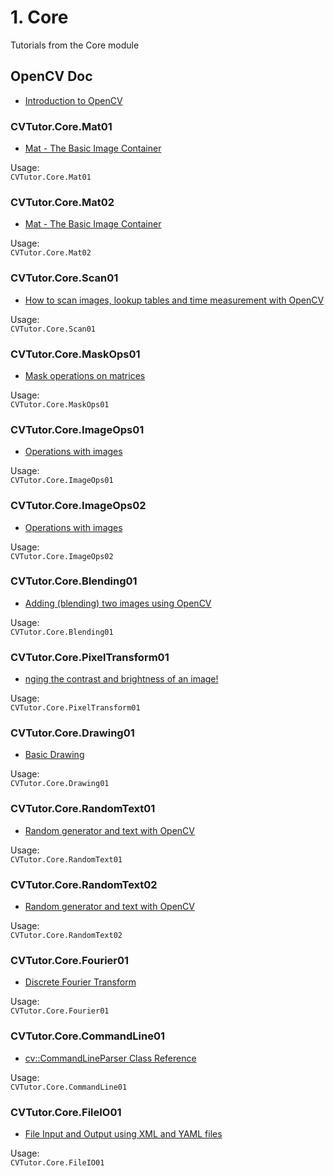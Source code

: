 # 1. Core
Tutorials from the Core module


## OpenCV Doc

* [Introduction to OpenCV](http://docs.opencv.org/3.1.0/de/d7a/tutorial_table_of_content_core.html)


### CVTutor.Core.Mat01

* [Mat - The Basic Image Container](http://docs.opencv.org/3.1.0/d6/d6d/tutorial_mat_the_basic_image_container.html)

Usage:    
    `CVTutor.Core.Mat01`


### CVTutor.Core.Mat02

* [Mat - The Basic Image Container](http://docs.opencv.org/3.1.0/d6/d6d/tutorial_mat_the_basic_image_container.html)

Usage:    
    `CVTutor.Core.Mat02`


### CVTutor.Core.Scan01

* [How to scan images, lookup tables and time measurement with OpenCV](http://docs.opencv.org/3.1.0/db/da5/tutorial_how_to_scan_images.html)

Usage:    
    `CVTutor.Core.Scan01`


### CVTutor.Core.MaskOps01

* [Mask operations on matrices](http://docs.opencv.org/3.1.0/d7/d37/tutorial_mat_mask_operations.html)

Usage:    
    `CVTutor.Core.MaskOps01`


### CVTutor.Core.ImageOps01

* [Operations with images](http://docs.opencv.org/3.1.0/d5/d98/tutorial_mat_operations.html)

Usage:    
    `CVTutor.Core.ImageOps01`


### CVTutor.Core.ImageOps02

* [Operations with images](http://docs.opencv.org/3.1.0/d5/d98/tutorial_mat_operations.html)

Usage:    
    `CVTutor.Core.ImageOps02`


### CVTutor.Core.Blending01

* [Adding (blending) two images using OpenCV](http://docs.opencv.org/3.1.0/d5/dc4/tutorial_adding_images.html)

Usage:    
    `CVTutor.Core.Blending01`


### CVTutor.Core.PixelTransform01

* [nging the contrast and brightness of an image!](http://docs.opencv.org/3.1.0/d3/dc1/tutorial_basic_linear_transform.html)

Usage:    
    `CVTutor.Core.PixelTransform01`


### CVTutor.Core.Drawing01

* [Basic Drawing](http://docs.opencv.org/3.1.0/d3/d96/tutorial_basic_geometric_drawing.html)

Usage:    
    `CVTutor.Core.Drawing01`


### CVTutor.Core.RandomText01

* [Random generator and text with OpenCV](http://docs.opencv.org/3.1.0/df/d61/tutorial_random_generator_and_text.html)

Usage:    
    `CVTutor.Core.RandomText01`


### CVTutor.Core.RandomText02

* [Random generator and text with OpenCV](http://docs.opencv.org/3.1.0/df/d61/tutorial_random_generator_and_text.html)

Usage:    
    `CVTutor.Core.RandomText02`


### CVTutor.Core.Fourier01

* [Discrete Fourier Transform](http://docs.opencv.org/3.1.0/d8/d01/tutorial_discrete_fourier_transform.html)

Usage:    
    `CVTutor.Core.Fourier01`


### CVTutor.Core.CommandLine01

* [cv::CommandLineParser Class Reference](http://docs.opencv.org/master/d0/d2e/classcv_1_1CommandLineParser.html)

Usage:    
    `CVTutor.Core.CommandLine01`


### CVTutor.Core.FileIO01

* [File Input and Output using XML and YAML files](http://docs.opencv.org/3.1.0/dd/d74/tutorial_file_input_output_with_xml_yml.html)

Usage:    
    `CVTutor.Core.FileIO01`



